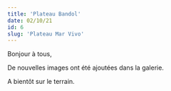 ```yaml
---
title: 'Plateau Bandol'
date: 02/10/21
id: 6
slug: 'Plateau Mar Vivo'
---
```


Bonjour à tous,

De nouvelles images ont été ajoutées dans la galerie.

<nuxt-link to="/gallery">

<nuxt-img src="/images_blog/bandol.png" format="webp" sizes="sm:290px lg:400px" alt="pannel de photo ajouté" />

</nuxt-link>

A bientôt sur le terrain.